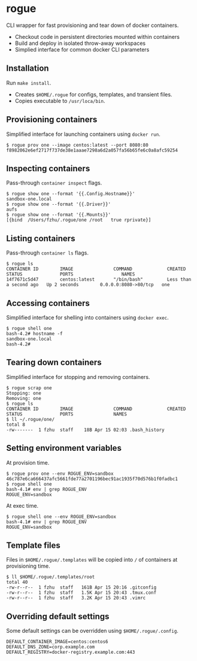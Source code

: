 # rogue
CLI wrapper for fast provisioning and tear down of docker containers.
- Checkout code in persistent directories mounted within containers
- Build and deploy in isolated throw-away workspaces
- Simplied interface for common docker CLI parameters

## Installation
Run `make install`.
- Creates `$HOME/.rogue` for configs, templates, and transient files.
- Copies executable to `/usr/loca/bin`.

## Provisioning containers
Simplified interface for launching containers using `docker run`.
```
$ rogue prov one --image centos:latest --port 8080:80
f8982062e6ef2717f737de38e1aaae7298a6d2a057fa56b65fe6c0a8afc59254
```

## Inspecting containers
Pass-through `container inspect` flags.
```
$ rogue show one --format '{{.Config.Hostname}}'
sandbox-one.local
$ rogue show one --format '{{.Driver}}'
aufs
$ rogue show one --format '{{.Mounts}}'
[{bind  /Users/fzhu/.rogue/one /root   true rprivate}]
```

## Listing containers
Pass-through `container ls` flags.
```
$ rogue ls
CONTAINER ID        IMAGE               COMMAND             CREATED                  STATUS              PORTS                  NAMES
14f7671c5d47        centos:latest       "/bin/bash"         Less than a second ago   Up 2 seconds        0.0.0.0:8080->80/tcp   one
```

## Accessing containers
Simplified interface for shelling into containers using `docker exec`.
```
$ rogue shell one
bash-4.2# hostname -f
sandbox-one.local
bash-4.2#
```

## Tearing down containers
Simplified interface for stopping and removing containers.
```
$ rogue scrap one
Stopping: one
Removing: one
$ rogue ls
CONTAINER ID        IMAGE               COMMAND             CREATED             STATUS              PORTS               NAMES
$ ll ~/.rogue/one/
total 8
-rw-------  1 fzhu  staff    18B Apr 15 02:03 .bash_history
```

## Setting environment variables
At provision time.
```
$ rogue prov one --env ROGUE_ENV=sandbox
46c787e6ca666437afc5661fde77a2701196bec91ac1935f70d576b1f0fadbc1
$ rogue shell one
bash-4.1# env | grep ROGUE_ENV
ROGUE_ENV=sandbox
```
At exec time.
```
$ rogue shell one --env ROGUE_ENV=sandbox
bash-4.1# env | grep ROGUE_ENV
ROGUE_ENV=sandbox
```

## Template files
Files in `$HOME/.rogue/.templates` will be copied into `/` of containers at provisioning time.
```
$ ll $HOME/.rogue/.templates/root
total 40
-rw-r--r--  1 fzhu  staff   161B Apr 15 20:16 .gitconfig
-rw-r--r--  1 fzhu  staff   1.5K Apr 15 20:43 .tmux.conf
-rw-r--r--  1 fzhu  staff   3.2K Apr 15 20:43 .vimrc
```

## Overriding default settings
Some default settings can be overridden using `$HOME/.rogue/.config`.
```
DEFAULT_CONTAINER_IMAGE=centos:centos6
DEFAULT_DNS_ZONE=corp.example.com
DEFAULT_REGISTRY=docker-registry.example.com:443
```
